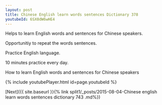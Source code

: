 ```yaml
---
layout: post
title: Chinese English learn words sentences Dictionary 378 
youtubeId: 6SX0dW6wHE4
---
```

 
 
Helps to learn English words and sentences for Chinese speakers.

Opportunitiy to repeat the words sentences. 

Practice English language. 
 
10 minutes practice every day. 
 
How to learn English words and sentences for Chinese speakers 
 
{% include youtubePlayer.html id=page.youtubeId %}
 
 
[Next]({{ site.baseurl }}{% link  split1/_posts/2015-08-04-Chinese english learn words sentences dictionary 743 .md%})
 
